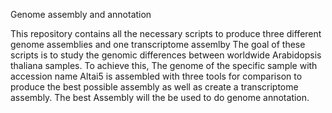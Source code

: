 Genome assembly and annotation

This repository contains all the necessary scripts to produce three different genome assemblies and one transcriptome assemlby
The goal of these scripts is to study the genomic differences between worldwide Arabidopsis thaliana samples.
To achieve this, The genome of the specific sample with accession name Altai5 is assembled with three tools for comparison to produce the best possible assembly as well as create a transcriptome assembly.
The best Assembly will the be used to do genome annotation.
